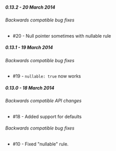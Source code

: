 ##### 0.13.2 - 20 March 2014

###### Backwards compatible bug fixes
- #20 - Null pointer sometimes with nullable rule

##### 0.13.1 - 19 March 2014

###### Backwards compatible bug fixes
- #19 - `nullable: true` now works

##### 0.13.0 - 18 March 2014

###### Backwards compatible API changes
- #18 - Added support for defaults

###### Backwards compatible bug fixes
- #10 - Fixed "nullable" rule.
